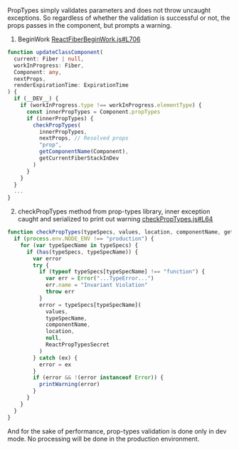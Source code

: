 PropTypes simply validates parameters and does not throw uncaught exceptions. So regardless of whether the validation is successful or not, the props passes in the component, but prompts a warning.
1. BeginWork
[ReactFiberBeginWork.js#L706](https://github.com/facebook/react/blob/master/packages/react-reconciler/src/ReactFiberBeginWork.js#L706)
```ts
function updateClassComponent(
  current: Fiber | null,
  workInProgress: Fiber,
  Component: any,
  nextProps,
  renderExpirationTime: ExpirationTime
) {
  if (__DEV__) {
    if (workInProgress.type !== workInProgress.elementType) {
      const innerPropTypes = Component.propTypes
      if (innerPropTypes) {
        checkPropTypes(
          innerPropTypes,
          nextProps, // Resolved props
          "prop",
          getComponentName(Component),
          getCurrentFiberStackInDev
        )
      }
    }
  }
  ...
}
```
2. checkPropTypes method from prop-types library, inner exception caught and serialized to print out warning
[checkPropTypes.js#L64](https://github.com/facebook/prop-types/blob/master/checkPropTypes.js#L64)
```ts
function checkPropTypes(typeSpecs, values, location, componentName, getStack) {
  if (process.env.NODE_ENV !== "production") {
    for (var typeSpecName in typeSpecs) {
      if (has(typeSpecs, typeSpecName)) {
        var error
        try {
          if (typeof typeSpecs[typeSpecName] !== "function") {
            var err = Error("...TypeError...")
            err.name = "Invariant Violation"
            throw err
          }
          error = typeSpecs[typeSpecName](
            values,
            typeSpecName,
            componentName,
            location,
            null,
            ReactPropTypesSecret
          )
        } catch (ex) {
          error = ex
        }
        if (error && !(error instanceof Error)) {
          printWarning(error)
        }
      }
    }
  }
}
```
And for the sake of performance, prop-types validation is done only in dev mode. No processing will be done in the production environment.